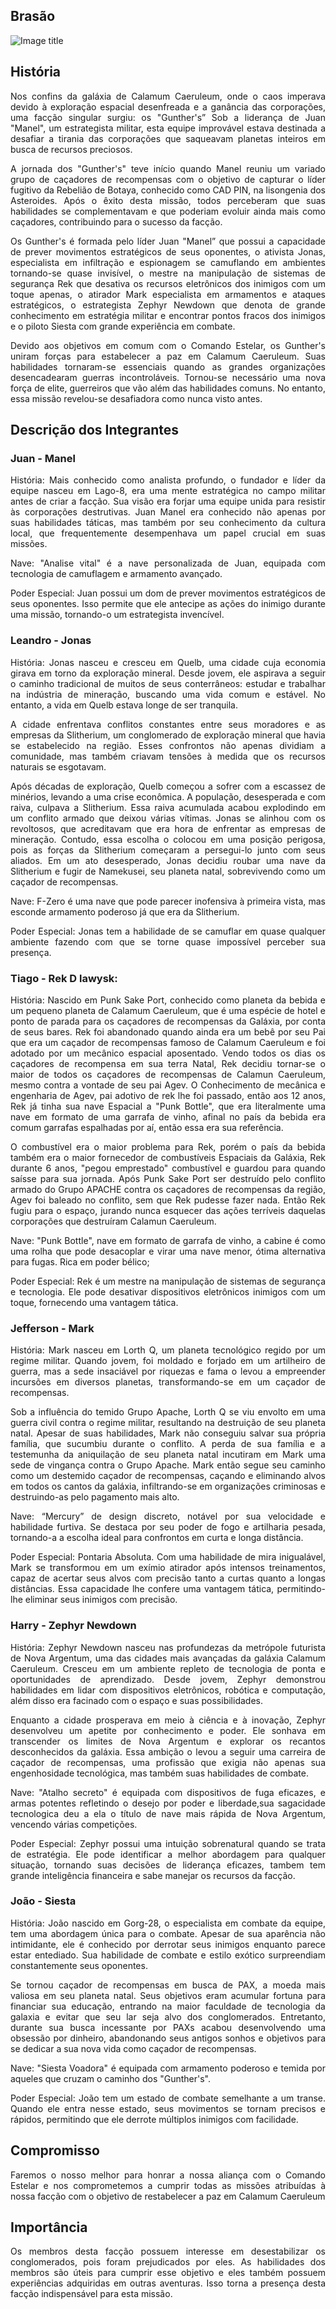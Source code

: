 ## Brasão
![Image title](assets/imagens/brasao.png)

## História
<p align= "justify">Nos confins da galáxia de Calamum Caeruleum, onde o caos imperava devido à exploração espacial desenfreada e a ganância das corporações, uma facção singular surgiu: os "Gunther's” Sob a liderança de Juan "Manel", um estrategista militar, esta equipe improvável estava destinada a desafiar a tirania das corporações que saqueavam planetas inteiros em busca de recursos preciosos.</p>

<p align= "justify">A jornada dos "Gunther's" teve início quando Manel reuniu um variado grupo de caçadores de recompensas com o objetivo de capturar o líder fugitivo da Rebelião de Botaya, conhecido como CAD PIN, na lisongenia dos Asteroides. Após o êxito desta missão, todos perceberam que suas habilidades se complementavam e que poderiam evoluir ainda mais como caçadores, contribuindo para o sucesso da facção.</p>

<p align= "justify">Os Gunther's é formada pelo líder Juan "Manel” que possui a capacidade de prever movimentos estratégicos de seus oponentes, o ativista Jonas, especialista em infiltração e espionagem se camuflando em ambientes tornando-se quase invisível, o mestre na manipulação de sistemas de segurança Rek que desativa os recursos eletrônicos dos inimigos com um toque apenas, o atirador Mark especialista em armamentos e ataques estratégicos, o estrategista Zephyr Newdown que denota de grande conhecimento em estratégia militar e encontrar pontos fracos dos inimigos e o piloto Siesta com grande experiência em combate. </p>

<p align= "justify">Devido aos objetivos em comum com o Comando Estelar, os Gunther's uniram forças para estabelecer a paz em Calamum Caeruleum. Suas habilidades tornaram-se essenciais quando as grandes organizações desencadearam guerras incontroláveis. Tornou-se necessário uma nova força de elite, guerreiros que vão além das habilidades comuns. No entanto, essa missão revelou-se desafiadora como nunca visto antes.</p>

## Descrição dos Integrantes
### Juan - Manel 

<p align= "justify">História: Mais conhecido como analista profundo, o fundador e líder da equipe nasceu em Lago-8, era uma mente estratégica no campo militar antes de criar a facção. Sua visão era forjar uma equipe unida para resistir às corporações destrutivas. Juan Manel era conhecido não apenas por suas habilidades táticas, mas também por seu conhecimento da cultura local, que frequentemente desempenhava um papel crucial em suas missões.</p>

<p align= "justify">Nave: "Analise vital" é a nave personalizada de Juan, equipada com tecnologia de camuflagem e armamento avançado.</p>

<p align= "justify">Poder Especial: Juan possui um dom de prever movimentos estratégicos de seus oponentes. Isso permite que ele antecipe as ações do inimigo durante uma missão, tornando-o um estrategista invencível.</p>

### Leandro - Jonas 

<p align= "justify">História: Jonas nasceu e cresceu em Quelb, uma cidade cuja economia girava em torno da exploração mineral. Desde jovem, ele aspirava a seguir o caminho tradicional de muitos de seus conterrâneos: estudar e trabalhar na indústria de mineração, buscando uma vida comum e estável. No entanto, a vida em Quelb estava longe de ser tranquila.</p>

<p align= "justify">A cidade enfrentava conflitos constantes entre seus moradores e as empresas da Slitherium, um conglomerado de exploração mineral que havia se estabelecido na região. Esses confrontos não apenas dividiam a comunidade, mas também criavam tensões à medida que os recursos naturais se esgotavam.</p>

<p align= "justify">Após décadas de exploração, Quelb começou a sofrer com a escassez de minérios, levando a uma crise econômica. A população, desesperada e com raiva, culpava a Slitherium. Essa raiva acumulada acabou explodindo em um conflito armado que deixou várias vítimas.
Jonas se alinhou com os revoltosos, que acreditavam que era hora de enfrentar as empresas de mineração. Contudo, essa escolha o colocou em uma posição perigosa, pois as forças da Slitherium começaram a persegui-lo junto com seus aliados.
Em um ato desesperado, Jonas decidiu roubar uma nave da Slitherium e fugir de Namekusei, seu planeta natal, sobrevivendo como um caçador de recompensas.</p>

<p align= "justify">Nave: F-Zero é uma nave que pode parecer inofensiva à primeira vista, mas esconde armamento poderoso já que era da Slitherium.</p>

<p align= "justify">Poder Especial: Jonas tem a habilidade de se camuflar em quase qualquer ambiente fazendo com que se torne quase impossível perceber sua presença.</p>
 
### Tiago - Rek D lawysk:

<p align= "justify">História: Nascido em Punk Sake Port, conhecido como planeta da bebida e um pequeno planeta de Calamum Caeruleum, que é uma espécie de hotel e ponto de parada para os caçadores de recompensas da Galáxia, por conta de seus bares. Rek foi abandonado quando ainda era um bebê por seu Pai que era um caçador de recompensas famoso de Calamum Caeruleum e foi adotado por um mecânico espacial aposentado.
Vendo todos os dias os caçadores de recompensa em sua terra Natal, Rek decidiu tornar-se o maior de todos os caçadores de recompensas de Calamun Caeruleum, mesmo contra a vontade de seu pai Agev. O Conhecimento de mecânica e engenharia de Agev, pai adotivo de rek lhe foi passado, então aos 12 anos, Rek já tinha sua nave Espacial a "Punk Bottle", que era literalmente uma nave em formato de uma garrafa de vinho, afinal no país da bebida era comum garrafas espalhadas por aí, então essa era sua referência.</p>

<p align= "justify">O combustível era o maior problema para Rek, porém o país da bebida também era o maior fornecedor de combustíveis Espaciais da Galáxia, Rek durante 6 anos, "pegou emprestado" combustível e guardou para quando saísse para sua jornada. Após Punk Sake Port ser destruído pelo conflito armado do Grupo APACHE contra os caçadores de recompensas da região, Agev foi baleado no conflito, sem que Rek pudesse fazer nada. Então Rek fugiu para o espaço, jurando nunca esquecer das ações terríveis daquelas corporações que destruíram Calamun Caeruleum.</p>
   
<p align= "justify">Nave: "Punk Bottle", nave em formato de garrafa de vinho, a cabine é como uma rolha que pode desacoplar e virar uma nave menor, ótima alternativa para fugas. Rica em poder bélico;</p>

<p align= "justify">Poder Especial: Rek é um mestre na manipulação de sistemas de segurança e tecnologia. Ele pode desativar dispositivos eletrônicos inimigos com um toque, fornecendo uma vantagem tática.</p>
 
### Jefferson - Mark

<p align= "justify">História: Mark nasceu em Lorth Q, um planeta tecnológico regido por um regime militar.
Quando jovem, foi moldado e forjado em um artilheiro de guerra, mas a sede insaciável por riquezas e fama o levou a empreender incursões em diversos planetas, transformando-se em um caçador de recompensas.</p>
<p align= "justify">Sob a influência do temido Grupo Apache, Lorth Q se viu envolto em uma guerra civil contra o regime militar, resultando na destruição de seu planeta natal. Apesar de suas habilidades, Mark não conseguiu salvar sua própria família, que sucumbiu durante o conflito. A perda de sua família e a testemunha da aniquilação de seu planeta natal incutiram em Mark uma sede de vingança contra o Grupo Apache.
Mark então segue seu caminho como um destemido caçador de recompensas, caçando e eliminando alvos em todos os cantos da galáxia, infiltrando-se em organizações criminosas e destruindo-as pelo pagamento mais alto.</p>

<p align= "justify">Nave: “Mercury” de design discreto, notável por sua velocidade e habilidade furtiva. Se destaca por seu poder de fogo e artilharia pesada, tornando-a a escolha ideal para confrontos em curta e longa distância.</p>

<p align= "justify">Poder Especial: Pontaria Absoluta. Com uma habilidade de mira inigualável, Mark se transformou em um exímio atirador após intensos treinamentos, capaz de acertar seus alvos com precisão tanto a curtas quanto a longas distâncias. Essa capacidade lhe confere uma vantagem tática, permitindo-lhe eliminar seus inimigos com precisão. </p>
 
### Harry - Zephyr Newdown

<p align= "justify">História: Zephyr Newdown nasceu nas profundezas da metrópole futurista de Nova Argentum, uma das cidades mais avançadas da galáxia Calamum Caeruleum. Cresceu em um ambiente repleto de tecnologia de ponta e oportunidades de aprendizado. Desde jovem, Zephyr demonstrou habilidades em lidar com dispositivos eletrônicos, robótica e computação, além disso era facinado com o espaço e suas possibilidades.</p>
<p align= "justify">Enquanto a cidade prosperava em meio à ciência e à inovação, Zephyr desenvolveu um apetite por conhecimento e poder. Ele sonhava em transcender os limites de Nova Argentum e explorar os recantos desconhecidos da galáxia. Essa ambição o levou a seguir uma carreira de caçador de recompensas, uma profissão que exigia não apenas sua engenhosidade tecnológica, mas também suas habilidades de combate.</p>

<p align= "justify">Nave: "Atalho secreto" é equipada com dispositivos de fuga eficazes, e armas potentes refletindo o desejo por poder e liberdade,sua sagacidade tecnologica deu a ela o título de nave mais rápida de Nova Argentum, vencendo várias competições.</p>

<p align= "justify">Poder Especial: Zephyr possui uma intuição sobrenatural quando se trata de estratégia. Ele pode identificar a melhor abordagem para qualquer situação, tornando suas decisões de liderança eficazes, tambem tem grande inteligência financeira e sabe manejar os recursos da facção.</p>
 
### João - Siesta 

<p align= "justify">História: João nascido em Gorg-28, o especialista em combate da equipe, tem uma abordagem única para o combate. Apesar de sua aparência não intimidante, ele é conhecido por derrotar seus inimigos enquanto parece estar entediado. Sua habilidade de combate e estilo exótico surpreendiam constantemente seus oponentes. </p>
<p align= "justify">Se tornou caçador de recompensas em busca de PAX, a moeda mais valiosa em seu planeta natal. Seus objetivos eram acumular fortuna para financiar sua educação, entrando na maior faculdade de tecnologia da galaxia e evitar que seu lar seja alvo dos conglomerados. Entretanto, durante sua busca incessante por PAXs acabou desenvolvendo uma obsessão por dinheiro, abandonando seus antigos sonhos e objetivos para se dedicar a sua nova vida como caçador de recompensas. </p>

<p align= "justify">Nave: "Siesta Voadora" é equipada com armamento poderoso e temida por aqueles que cruzam o caminho dos "Gunther's".</p>

<p align= "justify">Poder Especial: João tem um estado de combate semelhante a um transe. Quando ele entra nesse estado, seus movimentos se tornam precisos e rápidos, permitindo que ele derrote múltiplos inimigos com facilidade.</p>

## Compromisso

<p align= "justify">Faremos o nosso melhor para honrar a nossa aliança com o Comando Estelar e nos comprometemos a cumprir todas as missões atribuídas à nossa facção com o objetivo de restabelecer a paz em Calamum Caeruleum</p>

## Importância

<p align="justify">Os membros desta facção possuem interesse em desestabilizar os conglomerados, pois foram prejudicados por eles. As habilidades dos membros são úteis para cumprir esse objetivo e eles também possuem experiências adquiridas em outras aventuras. Isso torna a presença desta facção indispensável para esta missão.</p>

 


